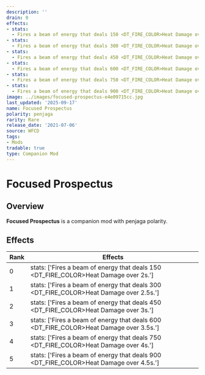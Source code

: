 ```yaml
---
description: ''
drain: 0
effects:
- stats:
  - Fires a beam of energy that deals 150 <DT_FIRE_COLOR>Heat Damage over 2s.
- stats:
  - Fires a beam of energy that deals 300 <DT_FIRE_COLOR>Heat Damage over 2.5s.
- stats:
  - Fires a beam of energy that deals 450 <DT_FIRE_COLOR>Heat Damage over 3s.
- stats:
  - Fires a beam of energy that deals 600 <DT_FIRE_COLOR>Heat Damage over 3.5s.
- stats:
  - Fires a beam of energy that deals 750 <DT_FIRE_COLOR>Heat Damage over 4s.
- stats:
  - Fires a beam of energy that deals 900 <DT_FIRE_COLOR>Heat Damage over 4.5s.
image: ../images/focused-prospectus-e4e09715cc.jpg
last_updated: '2025-09-17'
name: Focused Prospectus
polarity: penjaga
rarity: Rare
release_date: '2021-07-06'
source: WFCD
tags:
- Mods
tradable: true
type: Companion Mod
---
```


# Focused Prospectus

## Overview

**Focused Prospectus** is a companion mod with penjaga polarity.

## Effects

| Rank | Effects |
|------|----------|
| 0 | stats: ['Fires a beam of energy that deals 150 <DT_FIRE_COLOR>Heat Damage over 2s.'] |
| 1 | stats: ['Fires a beam of energy that deals 300 <DT_FIRE_COLOR>Heat Damage over 2.5s.'] |
| 2 | stats: ['Fires a beam of energy that deals 450 <DT_FIRE_COLOR>Heat Damage over 3s.'] |
| 3 | stats: ['Fires a beam of energy that deals 600 <DT_FIRE_COLOR>Heat Damage over 3.5s.'] |
| 4 | stats: ['Fires a beam of energy that deals 750 <DT_FIRE_COLOR>Heat Damage over 4s.'] |
| 5 | stats: ['Fires a beam of energy that deals 900 <DT_FIRE_COLOR>Heat Damage over 4.5s.'] |


